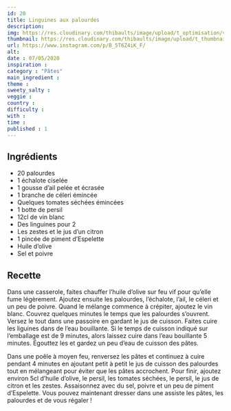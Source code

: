 ```yaml
---
id: 20
title: Linguines aux palourdes
description: 
img: https://res.cloudinary.com/thibaults/image/upload/t_optimisation/v1600509188/Recipes/20200507_linguine_palourde.jpg
thumbnail: https://res.cloudinary.com/thibaults/image/upload/t_thumbnail_josie/v1600509188/Recipes/20200507_linguine_palourde.jpg
url: https://www.instagram.com/p/B_5T6Z4iK_F/
alt: 
date : 07/05/2020
inspiration :
category : "Pâtes"
main_ingredient : 
theme : 
sweety_salty : 
veggie : 
country :
difficulty :
with : 
time : 
published : 1
---
```


## Ingrédients
 -  20 palourdes
 -  1 échalote ciselée
 -  1 gousse d’ail pelée et écrasée
 -  1 branche de céleri émincée
 -  Quelques tomates séchées émincées
 -  1 botte de persil
 -  12cl de vin blanc
 -  Des linguines pour 2
 -  Les zestes et le jus d’un citron
 -  1 pincée de piment d’Espelette
 -  Huile d’olive
 -  Sel et poivre

## Recette
Dans une casserole, faites chauffer l’huile d’olive sur feu vif pour qu’elle fume légèrement. Ajoutez ensuite les palourdes, l’échalote, l’ail, le céleri et un peu de poivre. Quand le mélange commence à crépiter, ajoutez le vin blanc. Couvrez quelques minutes le temps que les palourdes s’ouvrent. Versez le tout dans une passoire en gardant le jus de cuisson. Faites cuire les liguines dans de l’eau bouillante. Si le temps de cuisson indiqué sur l’emballage est de 9 minutes, alors laissez cuire dans l’eau bouillante 5 minutes. Égouttez les et gardez un peu d’eau de cuisson des pâtes.

Dans une poêle à moyen feu, renversez les pâtes et continuez à cuire pendant 4 minutes en ajoutant petit à petit le jus de cuisson des palourdes tout en mélangeant pour éviter que les pâtes accrochent. Pour finir, ajoutez environ 5cl d’huile d’olive, le persil, les tomates séchées, le persil, le jus de citron et les zestes. Assaisonnez avec du sel, poivre et un peu de piment d’Espelette. Vous pouvez maintenant dresser dans une assiste les pâtes, les palourdes et de vous régaler !
